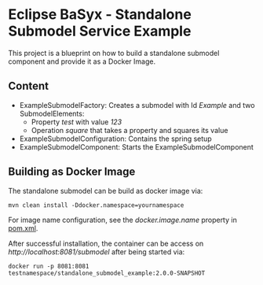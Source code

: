 # Eclipse BaSyx - Standalone Submodel Service Example
This project is a blueprint on how to build a standalone submodel component and provide it as a Docker Image. 

## Content
* ExampleSubmodelFactory: Creates a submodel with Id  _Example_ and two SubmodelElements:
  * Property  _test_  with value  _123_ 
  * Operation  _square_  that takes a property and squares its value
* ExampleSubmodelConfiguration: Contains the spring setup
* ExampleSubmodelComponent: Starts the ExampleSubmodelComponent

## Building as Docker Image
The standalone submodel can be build as docker image via:

```
mvn clean install -Ddocker.namespace=yournamespace
```

For image name configuration, see the  _docker.image.name_  property in [pom.xml](pom.xml).


After successful installation, the container can be access on  _http://localhost:8081/submodel_ after being started via:

```
docker run -p 8081:8081 testnamespace/standalone_submodel_example:2.0.0-SNAPSHOT
```

